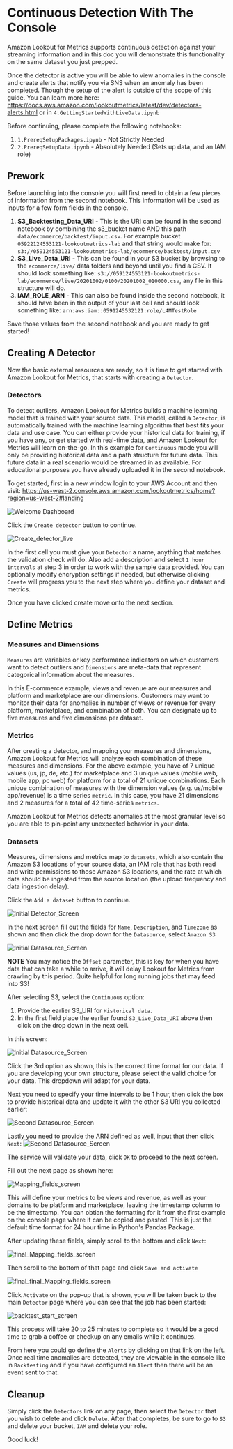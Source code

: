 # Continuous Detection With The Console

Amazon Lookout for Metrics supports continuous detection against your streaming information and in this doc you will demonstrate this functionality on the same dataset you just prepped. 

Once the detector is active you will be able to view anomalies in the console and create alerts that notify you via SNS when an anomaly has been completed. Though the setup of the alert is outside of the scope of this guide. You can learn more here: https://docs.aws.amazon.com/lookoutmetrics/latest/dev/detectors-alerts.html or in `4.GettingStartedWithLiveData.ipynb`

Before continuing, please complete the following notebooks:

1. `1.PrereqSetupPackages.ipynb` - Not Strictly Needed
1. `2.PrereqSetupData.ipynb` - Absolutely Needed (Sets up data, and an IAM role)

## Prework 

Before launching into the console you will first need to obtain a few pieces of information from the second notebook. This information will be used as inputs for a few form fields in the console.

1. **S3_Backtesting_Data_URI** - This is the URI can be found in the second notebook by combining the s3_bucket name AND this path `data/ecommerce/backtest/input.csv`. For example bucket `05922124553121-lookoutmetrics-lab` and that string would make for: `s3://059124553121-lookoutmetrics-lab/ecommerce/backtest/input.csv`
1. **S3_Live_Data_URI** - This can be found in your S3 bucket by browsing to the `ecommerce/live/` data folders and beyond until you find a CSV. It should look something like: `s3://059124553121-lookoutmetrics-lab/ecommerce/live/20201002/0100/20201002_010000.csv`, any file in this structure will do.
1. **IAM_ROLE_ARN** - This can also be found inside the second notebook, it should have been in the output of your last cell and should look something like: `arn:aws:iam::0591245532121:role/L4MTestRole`

Save those values from the second notebook and you are ready to get started!

## Creating A Detector

Now the basic external resources are ready, so it is time to get started with Amazon Lookout for Metrics, that starts with creating a `Detector`.

### Detectors

To detect outliers, Amazon Lookout for Metrics builds a machine learning model that is trained with your source data. This model, called a `Detector`, is automatically trained with the machine learning algorithm that best fits your data and use case. You can either provide your historical data for training, if you have any, or get started with real-time data, and Amazon Lookout for Metrics will learn on-the-go. In this example for `Continuous` mode you will only be providing historical data and a path structure for future data. This future data in a real scenario would be streamed in as available. For educational purposes you have already uploaded it in the second notebook.

To get started, first in a new window login to your AWS Account and then visit: https://us-west-2.console.aws.amazon.com/lookoutmetrics/home?region=us-west-2#landing

![Welcome Dashboard](static/imgs/continuous/img1.png)

Click the `Create detector` button to continue.

![Create_detector_live](static/imgs/continuous/img2.png)

In the first cell you must give your `Detector` a name, anything that matches the validation check will do. Also add a description and select `1 hour intervals` at step 3 in order to work with the sample data provided. You can optionally modify encryption settings if needed, but otherwise clicking `Create` will progress you to the next step where you define your dataset and metrics.

Once you have clicked create move onto the next section.

## Define Metrics

### Measures and Dimensions

`Measures` are variables or key performance indicators on which customers want to detect outliers and `Dimensions` are meta-data that represent categorical information about the measures. 

In this E-commerce example, views and revenue are our measures and platform and marketplace are our dimensions. Customers may want to monitor their data for anomalies in number of views or revenue for every platform, marketplace, and combination of both. You can designate up to five measures and five dimensions per dataset.

### Metrics 


After creating a detector, and mapping your measures and dimensions, Amazon Lookout for Metrics will analyze each combination of these measures and dimensions. For the above example, you have of 7 unique values (us, jp, de, etc.) for marketplace and 3 unique values (mobile web, mobile app, pc web) for platform for a total of 21 unique combinations. Each unique combination of measures with the dimension values (e.g. us/mobile app/revenue) is a time series `metric`. In this case, you have 21 dimensions and 2 measures for a total of 42 time-series `metrics`. 

Amazon Lookout for Metrics detects anomalies at the most granular level so you are able to pin-point any unexpected behavior in your data.

### Datasets

Measures, dimensions and metrics map to `datasets`, which also contain the Amazon S3 locations of your source data, an IAM role that has both read and write permissions to those Amazon S3 locations, and the rate at which data should be ingested from the source location (the upload frequency and data ingestion delay).

Click the `Add a dataset` button to continue.

![Initial Detector_Screen](static/imgs/continuous/img3.png)

In the next screen fill out the fields for `Name`, `Description`, and `Timezone` as shown and then click the drop down for the `Datasource`, select `Amazon S3`

![Initial Datasource_Screen](static/imgs/continuous/img4.png)

**NOTE** You may notice the `Offset` parameter, this is key for when you have data that can take a while to arrive, it will delay Lookout for Metrics from crawling by this period. Quite helpful for long running jobs that may feed into S3!

After selecting S3, select the `Continuous` option:

1. Provide the earlier S3_URI for `Historical data`.
1. In the first field place the earlier found `S3_Live_Data_URI` above then click on the drop down in the next cell. 

In this screen:

![Initial Datasource_Screen](static/imgs/continuous/img5.png) 

Click the 3rd option as shown, this is the correct time format for our data. If you are developing your own structure, please select the valid choice for your data. This dropdown will adapt for your data.

Next you need to specify your time intervals to be 1 hour, then click the box to provide historical data and update it with the other S3 URI you collected earlier:

![Second Datasource_Screen](static/imgs/continuous/img6.png)


Lastly you need to provide the ARN defined as well, input that then click `Next`:
![Second Datasource_Screen](static/imgs/continuous/img7.png)


The service will validate your data, click `OK` to proceed to the next screen.

Fill out the next page as shown here: 

![Mapping_fields_screen](static/imgs/continuous/img8.png)

This will define your metrics to be views and revenue, as well as your domains to be platform and marketplace, leaving the timestamp column to be the timestamp. You can obtian the formatting for it from the first example on the console page where it can be copied and pasted. This is just the default time format for 24 hour time in Python's Pandas Package.

After updating these fields, simply scroll to the bottom and click `Next`:

![final_Mapping_fields_screen](static/imgs/continuous/img9.png)

Then scroll to the bottom of that page and click `Save and activate`

![final_final_Mapping_fields_screen](static/imgs/continuous/img10.png)

Click `Activate` on the pop-up that is shown, you will be taken back to the main `Detector` page where you can see that the job has been started:

![backtest_start_screen](static/imgs/continuous/img11.png)

This process will take 20 to 25 minutes to complete so it would be a good time to grab a coffee or checkup on any emails while it continues.

From here you could go define the `Alerts` by clicking on that link on the left. Once real time anomalies are detected, they are viewable in the console like in `Backtesting` and if you have configured an `Alert` then there will be an event sent to that.

## Cleanup

Simply click the `Detectors` link on any page, then select the `Detector` that you wish to delete and click `Delete`. After that completes, be sure to go to `S3` and delete your bucket, `IAM` and delete your role. 

Good luck!